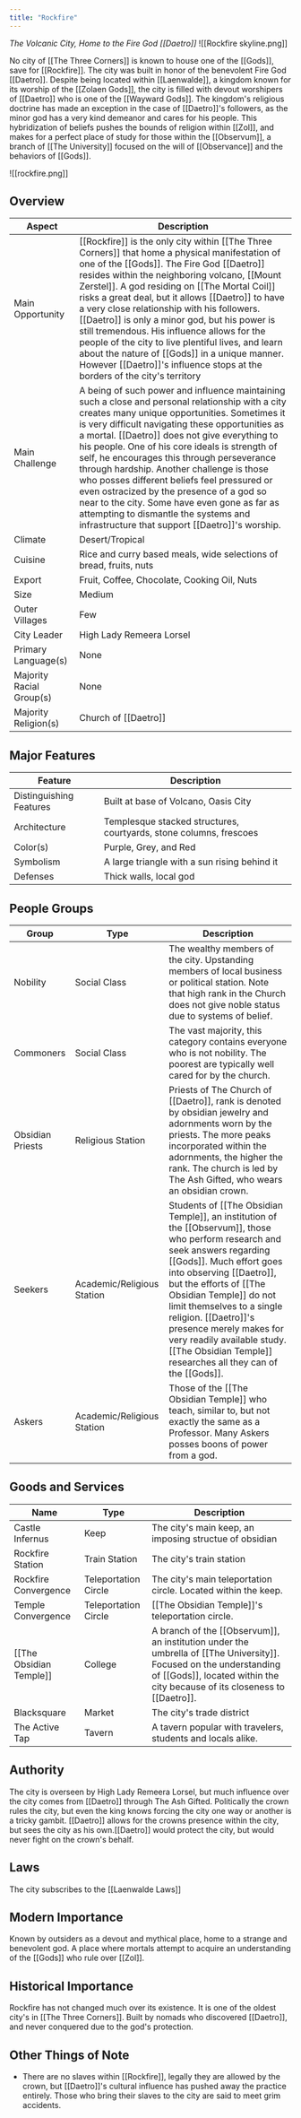 ```yaml
---
title: "Rockfire"
---
```

*The Volcanic City, Home to the Fire God [[Daetro]]*
![[Rockfire skyline.png]]

No city of [[The Three Corners]] is known to house one of the [[Gods]], save for [[Rockfire]]. The city was built in honor of the benevolent Fire God [[Daetro]]. Despite being located within [[Laenwalde]], a kingdom known for its worship of the [[Zolaen Gods]], the city is filled with devout worshipers of [[Daetro]] who is one of the [[Wayward Gods]]. The kingdom's religious doctrine has made an exception in the case of [[Daetro]]'s followers, as the minor god has a very kind demeanor and cares for his people. This hybridization of beliefs pushes the bounds of religion within [[Zol]], and makes for a perfect place of study for those within the [[Observum]], a branch of [[The University]] focused on the will of [[Observance]] and the behaviors of [[Gods]].

![[rockfire.png]]

## Overview

| Aspect                   | Description                                                                                                                                                                                                                                                                                                                                                                                                                                                                                                                                                                                                                               |
| ------------------------ | ----------------------------------------------------------------------------------------------------------------------------------------------------------------------------------------------------------------------------------------------------------------------------------------------------------------------------------------------------------------------------------------------------------------------------------------------------------------------------------------------------------------------------------------------------------------------------------------------------------------------------------------- |
| Main Opportunity         | [[Rockfire]] is the only city within [[The Three Corners]] that home a physical manifestation of one of the [[Gods]]. The Fire God [[Daetro]] resides within the neighboring volcano, [[Mount Zerstel]]. A god residing on [[The Mortal Coil]] risks a great deal, but it allows [[Daetro]] to have a very close relationship with his followers. [[Daetro]] is only a minor god, but his power is still tremendous. His influence allows for the people of the city to live plentiful lives, and learn about the nature of [[Gods]] in a unique manner. However [[Daetro]]'s influence stops at the borders of the city's territory              |
| Main Challenge           | A being of such power and influence maintaining such a close and personal relationship with a city creates many unique opportunities. Sometimes it is very difficult navigating these opportunities as a mortal. [[Daetro]] does not give everything to his people. One of his core ideals is strength of self, he encourages this through perseverance through hardship. Another challenge is those who posses different beliefs feel pressured or even ostracized by the presence of a god so near to the city. Some have even gone as far as attempting to dismantle the systems and infrastructure that support [[Daetro]]'s worship. |
| Climate                  | Desert/Tropical                                                                                                                                                                                                                                                                                                                                                                                                                                                                                                                                                                                                                           |
| Cuisine                  | Rice and curry based meals, wide selections of bread, fruits, nuts                                                                                                                                                                                                                                                                                                                                                                                                                                                                                                                                                                        |
| Export                   | Fruit, Coffee, Chocolate, Cooking Oil, Nuts                                                                                                                                                                                                                                                                                                                                                                                                                                                                                                                                                                                               |
| Size                     | Medium                                                                                                                                                                                                                                                                                                                                                                                                                                                                                                                                                                                                                                    |
| Outer Villages                         | Few                                                                                                                                                                                                                                                                                                                                                                                                                                                                                                                                                                                                                                          |
| City Leader              | High Lady Remeera Lorsel                                                                                                                                                                                                                                                                                                                                                                                                                                                                                                                                                                                                                  |
| Primary Language(s)      | None                                                                                                                                                                                                                                                                                                                                                                                                                                                                                                                                                                                                                                      |
| Majority Racial Group(s) | None                                                                                                                                                                                                                                                                                                                                                                                                                                                                                                                                                                                                                                      |
| Majority Religion(s)     | Church of [[Daetro]]                                                                                                                                                                                                                                                                                                                                                                                                                                                                                                                                                                                                                      |

## Major Features

| Feature | Description |
|-|-|
| Distinguishing Features | Built at base of Volcano, Oasis City |
| Architecture | Templesque stacked structures, courtyards, stone columns, frescoes  |
| Color(s) | Purple, Grey, and Red |
| Symbolism | A large triangle with a sun rising behind it |
| Defenses | Thick walls, local god |

## People Groups

| Group            | Type                       | Description                                                                                                                                                                                                                                            |
| ---------------- | -------------------------- | ------------------------------------------------------------------------------------------------------------------------------------------------------------------------------------------------------------------------------------------------------ |
| Nobility         | Social Class               | The wealthy members of the city. Upstanding members of local business or political station. Note that high rank in the Church does not give noble status due to systems of belief.                                                                     |
| Commoners        | Social Class               | The vast majority, this category contains everyone who is not nobility. The poorest are typically well cared for by the church.                                                                                                                        |
| Obsidian Priests | Religious Station          | Priests of The Church of [[Daetro]], rank is denoted by obsidian jewelry and adornments worn by the priests. The more peaks incorporated within the adornments, the higher the rank. The church is led by The Ash Gifted, who wears an obsidian crown. |
| Seekers          | Academic/Religious Station | Students of [[The Obsidian Temple]], an institution of the [[Observum]], those who perform research and seek answers regarding [[Gods]]. Much effort goes into observing [[Daetro]], but the efforts of [[The Obsidian Temple]] do not limit themselves to a single religion. [[Daetro]]'s presence merely makes for very readily available study. [[The Obsidian Temple]] researches all they can of the [[Gods]].                                                                                                                |
| Askers           | Academic/Religious Station | Those of the [[The Obsidian Temple]] who teach, similar to, but not exactly the same as a Professor. Many Askers posses boons of power from a god.                                                                                                                                                                                                                                                       |

## Goods and Services

| Name                 | Type                 | Description                                                                                                                                                                                      |
| -------------------- | -------------------- | ------------------------------------------------------------------------------------------------------------------------------------------------------------------------------------------------ |
| Castle Infernus      | Keep                 | The city's main keep, an imposing structue of obsidian                                                                                                                                           |
| Rockfire Station     | Train Station        | The city's train station                                                                                                                                                                         |
| Rockfire Convergence | Teleportation Circle | The city's main teleportation circle. Located within the keep.                                                                                                                                   |
| Temple Convergence   | Teleportation Circle | [[The Obsidian Temple]]'s teleportation circle.                                                                                                                                                           |
| [[The Obsidian Temple]]       | College              | A branch of the [[Observum]], an institution under the umbrella of [[The University]]. Focused on the understanding of [[Gods]], located within the city because of its closeness to [[Daetro]]. |
| Blacksquare          | Market               | The city's trade district                                                                                                                                                                        |
| The Active Tap       | Tavern               | A tavern popular with travelers, students and locals alike.                                                                                                                                                                                                 |

## Authority
The city is overseen by High Lady Remeera Lorsel, but much influence over the city comes from [[Daetro]] through The Ash Gifted. Politically the crown rules the city, but even the king knows forcing the city one way or another is a tricky gambit. [[Daetro]] allows for the crowns presence within the city, but sees the city as his own.[[Daetro]] would protect the city, but would never fight on the crown's behalf.

## Laws
The city subscribes to the [[Laenwalde Laws]]

## Modern Importance
Known by outsiders as a devout and mythical place, home to a strange and benevolent god. A place where mortals attempt to acquire an understanding of the [[Gods]] who rule over [[Zol]].

## Historical Importance
Rockfire has not changed much over its existence. It is one of the oldest city's in [[The Three Corners]]. Built by nomads who discovered [[Daetro]], and never conquered due to the god's protection.

## Other Things of Note
- There are no slaves within [[Rockfire]], legally they are allowed by the crown, but [[Daetro]]'s cultural influence has pushed away the practice entirely. Those who bring their slaves to the city are said to meet grim accidents.
